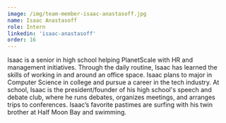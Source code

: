 ```yaml
---
image: /img/team-member-isaac-anastasoff.jpg
name: Isaac Anastasoff
role: Intern
linkedin: 'isaac-anastasoff'
order: 16 
---
```


Isaac is a senior in high school helping PlanetScale with HR and management initiatives. Through the daily routine, Isaac has learned the skills of working in and around an office space. Isaac plans to major in Computer Science in college and pursue a career in the tech industry. At school, Isaac is the president/founder of his high school's speech and debate club, where he runs debates, organizes meetings, and arranges trips to conferences. Isaac’s favorite pastimes are surfing with his twin brother at Half Moon Bay and swimming. 
